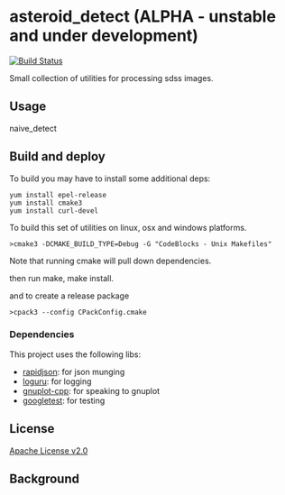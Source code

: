 # asteroid_detect (ALPHA - unstable and under development)

[![Build Status](https://travis-ci.org/xquery/asteroid_detect.svg?branch=master)](https://travis-ci.org/xquery/asteroid_detect)

Small collection of utilities for processing sdss images.

## Usage

naive_detect <image-file-name>

## Build and deploy

To build you may have to install some additional deps:
```
yum install epel-release
yum install cmake3
yum install curl-devel
```

To build this set of utilities on linux, osx and windows platforms.

```
>cmake3 -DCMAKE_BUILD_TYPE=Debug -G "CodeBlocks - Unix Makefiles"
```

Note that running cmake will pull down dependencies.

then run make, make install.

and to create a release package
```
>cpack3 --config CPackConfig.cmake
```

### Dependencies
This project uses the following libs:

* [rapidjson](https://github.com/miloyip/rapidjson): for json munging
* [loguru](https://github.com/emilk/loguru): for logging
* [gnuplot-cpp](https://github.com/orbitcowboy/gnuplot-cpp): for speaking to gnuplot
* [googletest](https://github.com/google/googletest): for testing

## License

[Apache License v2.0](LICENSE)

## Background
